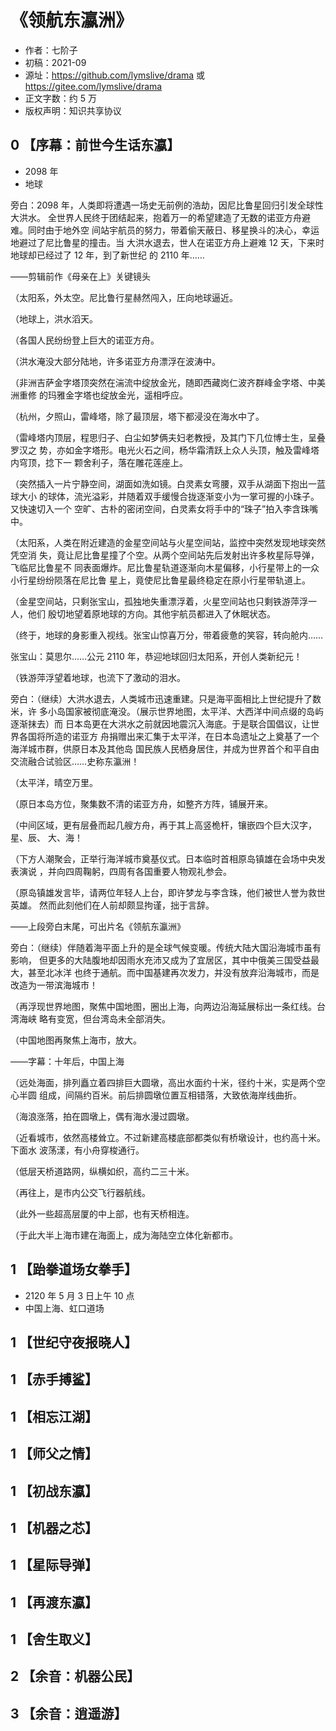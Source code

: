 # 《领航东瀛洲》

* 作者：七阶子
* 初稿：2021-09
* 源址：https://github.com/lymslive/drama 或 https://gitee.com/lymslive/drama
* 正文字数：约 5 万
* 版权声明：知识共享协议

## 0 【序幕：前世今生话东瀛】

* 2098 年
* 地球

旁白：2098 年，人类即将遭遇一场史无前例的浩劫，因尼比鲁星回归引发全球性大洪水。
全世界人民终于团结起来，抱着万一的希望建造了无数的诺亚方舟避难。同时由于地外空
间站宇航员的努力，带着偷天蔽日、移星换斗的决心，幸运地避过了尼比鲁星的撞击。当
大洪水退去，世人在诺亚方舟上避难 12 天，下来时地球却已经过了 12 年，到了新世纪
的 2110 年……

——剪辑前作《母亲在上》关键镜头

（太阳系，外太空。尼比鲁行星赫然闯入，圧向地球逼近。

（地球上，洪水滔天。

（各国人民纷纷登上巨大的诺亚方舟。

（洪水淹没大部分陆地，许多诺亚方舟漂浮在波涛中。

（非洲吉萨金字塔顶突然在湍流中绽放金光，随即西藏岗仁波齐群峰金字塔、中美洲重修
的玛雅金字塔也绽放金光，遥相呼应。

（杭州，夕照山，雷峰塔，除了最顶层，塔下都浸没在海水中了。

（雷峰塔内顶层，程思归子、白尘如梦俩夫妇老教授，及其门下几位博士生，呈叠罗汉之
势，亦如金字塔形。电光火石之间，杨华霜清跃上众人头顶，触及雷峰塔内穹顶，捻下一
颗舍利子，落在雕花莲座上。

（突然插入一片宁静空间，湖面如洗如镜。白灵素女弯腰，双手从湖面下抱出一蓝球大小
的球体，流光溢彩，并随着双手缓慢合拢逐渐变小为一掌可握的小珠子。又快速切入一个
空旷、古朴的密闭空间，白灵素女将手中的“珠子”拍入李含珠嘴中。

（太阳系，人类在附近建造的金星空间站与火星空间站，监控中突然发现地球突然凭空消
失，竟让尼比鲁星撞了个空。从两个空间站先后发射出许多枚星际导弹，飞临尼比鲁星不
同表面爆炸。尼比鲁星轨道逐渐向木星偏移，小行星带上的一众小行星纷纷陨落在尼比鲁
星上，竟使尼比鲁星最终稳定在原小行星带轨道上。

（金星空间站，只剩张宝山，孤独地失重漂浮着，火星空间站也只剩铁游萍浮一人，他们
殷切地望着原地球的方向。其他宇航员都进入了休眠状态。

（终于，地球的身影重入视线。张宝山惊喜万分，带着疲惫的笑容，转向舱内……

张宝山：莫思尔……公元 2110 年，恭迎地球回归太阳系，开创人类新纪元！

（铁游萍浮望着地球，也流下了激动的泪水。

旁白：（继续）大洪水退去，人类城市迅速重建。只是海平面相比上世纪提升了数米，许
多小岛国家被彻底淹没。（展示世界地图，太平洋、大西洋中间点缀的岛屿逐渐抹去）而
日本岛更在大洪水之前就因地震沉入海底。于是联合国倡议，让世界各国将所造的诺亚方
舟捐赠出来汇集于太平洋，在日本岛遗址之上奠基了一个海洋城市群，供原日本及其他岛
国民族人民栖身居住，并成为世界首个和平自由交流融合试验区……史称东瀛洲！

（太平洋，晴空万里。

（原日本岛方位，聚集数不清的诺亚方舟，如整齐方阵，铺展开来。

（中间区域，更有层叠而起几艘方舟，再于其上高竖桅杆，镶嵌四个巨大汉字，星、辰、
大、海！

（下方人潮聚会，正举行海洋城市奠基仪式。日本临时首相原岛镇雄在会场中央发表演说
，并向四周鞠躬，四周有各国重要人物观礼参会。

（原岛镇雄发言毕，请两位年轻人上台，即许梦龙与李含珠，他们被世人誉为救世英雄。
然而此刻他们在人前却颇显拘谨，拙于言辞。

——上段旁白末尾，可出片名《领航东瀛洲》

旁白：（继续）伴随着海平面上升的是全球气候变暖。传统大陆大国沿海城市虽有影响，
但更多的大陆腹地却因雨水充沛又成为了宜居区，其中中俄美三国受益最大，甚至北冰洋
也终于通航。而中国基建再次发力，并没有放弃沿海城市，而是改造为一带滨海城市！

（再浮现世界地图，聚焦中国地图，圈出上海，向两边沿海延展标出一条红线。台湾海峡
略有变宽，但台湾岛未全部消失。

（中国地图再聚焦上海市，放大。

——字幕：十年后，中国上海

（远处海面，排列矗立着四排巨大圆墩，高出水面约十米，径约十米，实是两个空心半圆
组成，间隔约百米。前后排圆墩位置互相错落，大致依海岸线曲折。

（海浪涨落，拍在圆墩上，偶有海水漫过圆墩。

（近看城市，依然高楼耸立。不过新建高楼底部都类似有桥墩设计，也约高十米。下面水
波荡漾，有小舟穿梭通行。

（低层天桥道路网，纵横如织，高约二三十米。

（再往上，是市内公交飞行器航线。

（此外一些超高层厦的中上部，也有天桥相连。

（于此大半上海市建在海面上，成为海陆空立体化新都市。

## 1 【跆拳道场女拳手】

* 2120 年 5 月 3 日上午 10 点
* 中国上海、虹口道场

## 1 【世纪守夜报晓人】

## 1 【赤手搏鲨】

## 1 【相忘江湖】

## 1 【师父之情】

## 1 【初战东瀛】

## 1 【机器之芯】

## 1 【星际导弹】

## 1 【再渡东瀛】

## 1 【舍生取义】

## 2 【余音：机器公民】

## 3 【余音：逍遥游】

